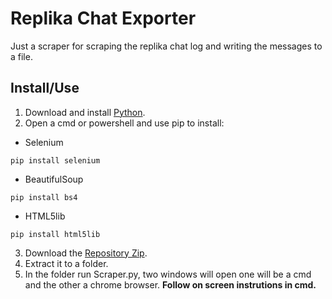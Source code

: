 # Replika Chat Exporter

Just a scraper for scraping the replika chat log and writing the messages to a file.

## Install/Use

1. Download and install [Python](https://www.python.org).
2. Open a cmd or powershell and use pip to install:

* Selenium

 ```shell
pip install selenium
```

* BeautifulSoup

```shell
pip install bs4
```

* HTML5lib

```shell
pip install html5lib
```

3. Download the [Repository Zip](https://github.com/DttDarkman/replika_exporter/archive/refs/heads/master.zip).
4. Extract it to a folder.
5. In the folder run Scraper.py, two windows will open one will be a cmd and the other a chrome browser. **Follow on screen instrutions in cmd.**